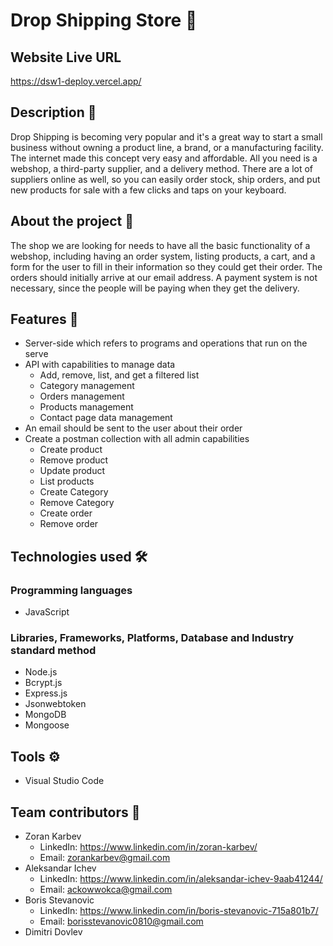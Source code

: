 # Drop Shipping Store 🎁

## Website Live URL

https://dsw1-deploy.vercel.app/

## Description 📜

Drop Shipping is becoming very popular and it's a great way to start a small business without owning a product line, a brand, or a manufacturing facility. The internet made this concept very easy and affordable. All you need is a webshop, a third-party supplier, and a delivery method. There are a lot of suppliers online as well, so you can easily order stock, ship orders, and put new products for sale with a few clicks and taps on your keyboard.

## About the project 🧩

The shop we are looking for needs to have all the basic functionality of a webshop, including having an order system, listing products, a cart, and a form for the user to fill in their information so they could get their order. The orders should initially arrive at our email address. A payment system is not necessary, since the people will be paying when they get the delivery.

## Features 🧬

- Server-side which refers to programs and operations that run on the serve
- API with capabilities to manage data
  - Add, remove, list, and get a filtered list
  - Category management
  - Orders management
  - Products management
  - Contact page data management
- An email should be sent to the user about their order
- Create a postman collection with all admin capabilities
  - Create product
  - Remove product
  - Update product
  - List products
  - Create Category
  - Remove Category
  - Create order
  - Remove order

## Technologies used 🛠

### Programming languages

- JavaScript

### Libraries, Frameworks, Platforms, Database and Industry standard method

- Node.js
- Bcrypt.js
- Express.js
- Jsonwebtoken
- MongoDB
- Mongoose

## Tools ⚙

- Visual Studio Code

## Team contributors 🔐

- Zoran Karbev
  - LinkedIn: https://www.linkedin.com/in/zoran-karbev/
  - Email: zorankarbev@gmail.com
- Aleksandar Ichev
  - LinkedIn: https://www.linkedin.com/in/aleksandar-ichev-9aab41244/
  - Email: ackowwokca@gmail.com
- Boris Stevanovic
  - LinkedIn: https://www.linkedin.com/in/boris-stevanovic-715a801b7/
  - Email: borisstevanovic0810@gmail.com
- Dimitri Dovlev
